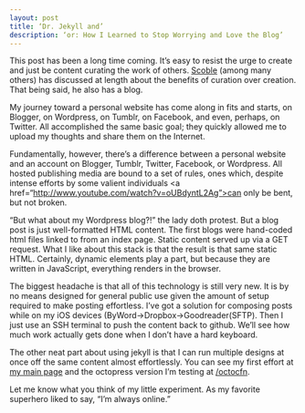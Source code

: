 ```yaml
---
layout: post
title: ‘Dr. Jekyll and’ 
description: ‘or: How I Learned to Stop Worrying and Love the Blog’ 
---
```

This post has been a long time coming. It’s easy to resist the urge to create and just be content curating the work of others. <a href=“http://www.scobleizer.com”>Scoble</a> (among many others) has discussed at length about the benefits of curation over creation. That being said, he also has a blog. 

My journey toward a personal website has come along in fits and starts, on Blogger, on Wordpress, on Tumblr, on Facebook, and even, perhaps, on Twitter. All accomplished the same basic goal; they quickly allowed me to upload my thoughts and share them on the Internet. 

Fundamentally, however, there’s a difference between a personal website and an account on Blogger, Tumblr, Twitter, Facebook, or Wordpress. All hosted publishing media are bound to a set of rules, ones which, despite intense efforts by some valient individuals <a href=“http://www.youtube.com/watch?v=oUBdyntL2Ag”>can only be bent, but not broken.</a>

“But what about my Wordpress blog?!” the lady doth protest. But a blog post is just well-formatted HTML content. The first blogs were hand-coded html files linked to from an index page. Static content served up via a GET request. What I like about this stack is that the result is that same static HTML. Certainly, dynamic elements play a part, but because they are written in JavaScript, everything renders in the browser. 

The biggest headache is that all of this technology is still very new. It is by no means designed for general public use given the amount of setup required to make posting effortless. I’ve got a solution for composing posts while on my iOS devices (ByWord->Dropbox->Goodreader(SFTP). Then I just use an SSH terminal to push the content back to github. We’ll see how much work actually gets done when I don’t have a hard keyboard.

The other neat part about using jekyll is that I can run multiple designs at once off the same content almost effortlessly. You can see my first effort at <a href=“http://www.chrisfnicholson.com>my main page</a> and the octopress version I’m testing at <a href=“http://www.chrisnicholson.com/octocfn”>/octocfn</a>. 

Let me know what you think of my little experiment. As my favorite superhero liked to say, “I’m always online.”